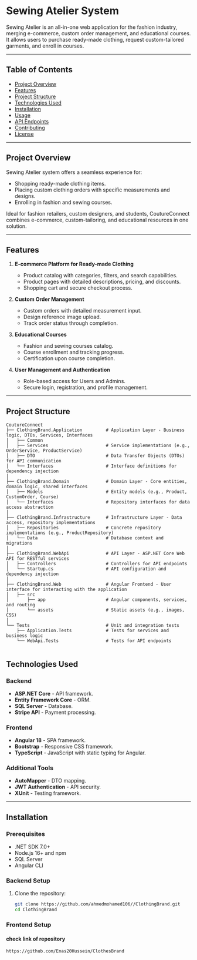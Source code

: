 # **Sewing Atelier System**

Sewing Atelier is an all-in-one web application for the fashion industry, merging e-commerce, custom order management, and educational courses. It allows users to purchase ready-made clothing, request custom-tailored garments, and enroll in courses.

---

## **Table of Contents**

- [Project Overview](#project-overview)
- [Features](#features)
- [Project Structure](#project-structure)
- [Technologies Used](#technologies-used)
- [Installation](#installation)
- [Usage](#usage)
- [API Endpoints](#api-endpoints)
- [Contributing](#contributing)
- [License](#license)

---

## **Project Overview**

Sewing Atelier system offers a seamless experience for:
- Shopping ready-made clothing items.
- Placing custom clothing orders with specific measurements and designs.
- Enrolling in fashion and sewing courses.

Ideal for fashion retailers, custom designers, and students, CoutureConnect combines e-commerce, custom-tailoring, and educational resources in one solution.

---

## **Features**

1. **E-commerce Platform for Ready-made Clothing**
   - Product catalog with categories, filters, and search capabilities.
   - Product pages with detailed descriptions, pricing, and discounts.
   - Shopping cart and secure checkout process.
  
2. **Custom Order Management**
   - Custom orders with detailed measurement input.
   - Design reference image upload.
   - Track order status through completion.

3. **Educational Courses**
   - Fashion and sewing courses catalog.
   - Course enrollment and tracking progress.
   - Certification upon course completion.

4. **User Management and Authentication**
   - Role-based access for Users and Admins.
   - Secure login, registration, and profile management.

---

## **Project Structure**

```plaintext
CoutureConnect
├── ClothingBrand.Application         # Application Layer - Business logic, DTOs, Services, Interfaces
│   ├── Common
│   ├── Services                      # Service implementations (e.g., OrderService, ProductService)
│   ├── DTO                           # Data Transfer Objects (DTOs) for API communication
│   └── Interfaces                    # Interface definitions for dependency injection
│
├── ClothingBrand.Domain              # Domain Layer - Core entities, domain logic, shared interfaces
│   ├── Models                        # Entity models (e.g., Product, CustomOrder, Course)
│   └── Interfaces                    # Repository interfaces for data access abstraction
│
├── ClothingBrand.Infrastructure      # Infrastructure Layer - Data access, repository implementations
│   ├── Repositories                  # Concrete repository implementations (e.g., ProductRepository)
│   └── Data                          # Database context and migrations
│
├── ClothingBrand.WebApi              # API Layer - ASP.NET Core Web API for RESTful services
│   ├── Controllers                   # Controllers for API endpoints
│   └── Startup.cs                    # API configuration and dependency injection
│
├── ClothingBrand.Web                 # Angular Frontend - User interface for interacting with the application
│   ├── src
│       ├── app                       # Angular components, services, and routing
│       └── assets                    # Static assets (e.g., images, CSS)
│
└── Tests                             # Unit and integration tests
    ├── Application.Tests             # Tests for services and business logic
    └── WebApi.Tests                  # Tests for API endpoints


```

## **Technologies Used**

### Backend
- **ASP.NET Core** - API framework.
- **Entity Framework Core** - ORM.
- **SQL Server** - Database.
- **Stripe API** - Payment processing.

### Frontend
- **Angular 18** - SPA framework.
- **Bootstrap** - Responsive CSS framework.
- **TypeScript** - JavaScript with static typing for Angular.

### Additional Tools
- **AutoMapper** - DTO mapping.
- **JWT Authentication** - API security.
- **XUnit** - Testing framework.

---

## **Installation**

### Prerequisites

- .NET SDK 7.0+
- Node.js 16+ and npm
- SQL Server
- Angular CLI

### Backend Setup

1. Clone the repository:
   ```bash
   git clone https://github.com/ahmedmohamed106//ClothingBrand.git
   cd ClothingBrand


### Frontend Setup    

#### check link of repository 
```bash
https://github.com/Enas20Hussein/ClothesBrand
   

